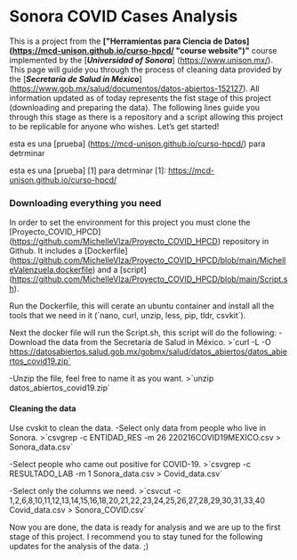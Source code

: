 

# Sonora COVID Cases Analysis

This is a project from the **["Herramientas para Ciencia de Datos] (https://mcd-unison.github.io/curso-hpcd/ "course website")"** course implemented by the [***Universidad of Sonora***] (https://www.unison.mx/). This page will guide you through the process of cleaning data provided by the [***Secretaría de Salud in México***] (https://www.gob.mx/salud/documentos/datos-abiertos-152127). 
All information updated as of today represents the fist stage of this project (downloading and preparing the data). The following lines guide you through this stage as there is a repository and a script allowing this project to be replicable for anyone who wishes.
Let’s get started!

esta es una [prueba] (https://mcd-unison.github.io/curso-hpcd/) para detrminar

esta es una [prueba] [1] para detrminar
[1]: <https://mcd-unison.github.io/curso-hpcd/>

### Downloading everything you need
In order to set the environment for this project you must clone the [Proyecto_COVID_HPCD] (https://github.com/MichelleVlza/Proyecto_COVID_HPCD) repository in Github. It includes a [Dockerfile] (https://github.com/MichelleVlza/Proyecto_COVID_HPCD/blob/main/MichelleValenzuela.dockerfile) and a [script] (https://github.com/MichelleVlza/Proyecto_COVID_HPCD/blob/main/Script.sh).

Run the Dockerfile, this will cerate an ubuntu container and install all the tools that we need in it (´nano, curl, unzip, less, pip, tldr, csvkit´).

Next the docker file will run the Script.sh, this script will do the following:
  -Download the data from the Secretaría de Salud in México.
    >´curl -L -O https://datosabiertos.salud.gob.mx/gobmx/salud/datos_abiertos/datos_abiertos_covid19.zip´


  -Unzip the file, feel free to name it as you want.
    >´unzip datos_abiertos_covid19.zip´


#### Cleaning the data
Use cvskit to clean the data.
  -Select only data from people who live in Sonora.
    >´csvgrep -c ENTIDAD_RES -m 26 220216COVID19MEXICO.csv > Sonora_data.csv´


  -Select people who came out positive for COVID-19.
    >´csvgrep -c RESULTADO_LAB -m 1 Sonora_data.csv > Covid_data.csv´

  -Select only the columns we need.
    >´csvcut -c 1,2,6,8,10,11,12,13,14,15,16,18,20,21,22,23,24,25,26,27,28,29,30,31,33,40 Covid_data.csv > Sonora_COVID.csv´


Now you are done, the data is ready for analysis and we are up to the first stage of this project. 
I recommend you to stay tuned for the following updates for the analysis of the data. ;)

